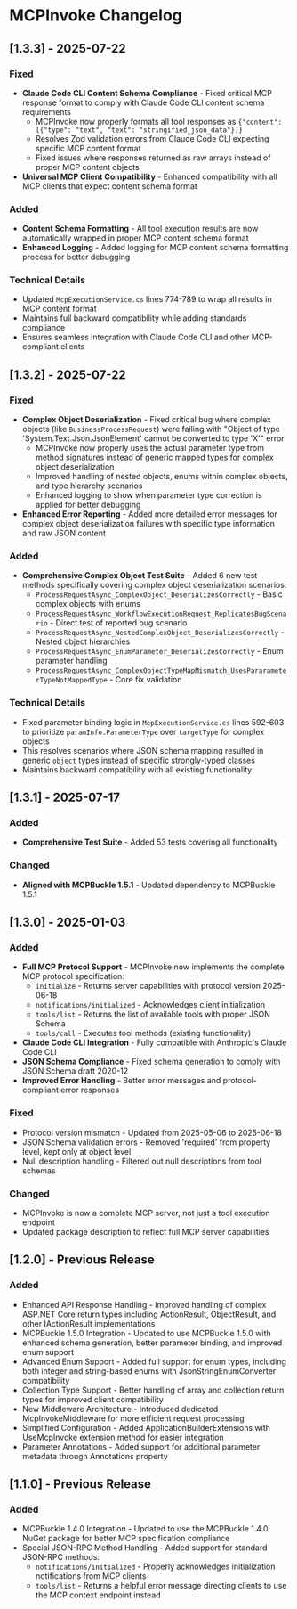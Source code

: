 # MCPInvoke Changelog

## [1.3.3] - 2025-07-22

### Fixed
- **Claude Code CLI Content Schema Compliance** - Fixed critical MCP response format to comply with Claude Code CLI content schema requirements
  - MCPInvoke now properly formats all tool responses as `{"content": [{"type": "text", "text": "stringified_json_data"}]}`
  - Resolves Zod validation errors from Claude Code CLI expecting specific MCP content format
  - Fixed issues where responses returned as raw arrays instead of proper MCP content objects
- **Universal MCP Client Compatibility** - Enhanced compatibility with all MCP clients that expect content schema format

### Added
- **Content Schema Formatting** - All tool execution results are now automatically wrapped in proper MCP content schema format
- **Enhanced Logging** - Added logging for MCP content schema formatting process for better debugging

### Technical Details
- Updated `McpExecutionService.cs` lines 774-789 to wrap all results in MCP content format
- Maintains full backward compatibility while adding standards compliance
- Ensures seamless integration with Claude Code CLI and other MCP-compliant clients

## [1.3.2] - 2025-07-22

### Fixed
- **Complex Object Deserialization** - Fixed critical bug where complex objects (like `BusinessProcessRequest`) were failing with "Object of type 'System.Text.Json.JsonElement' cannot be converted to type 'X'" error
  - MCPInvoke now properly uses the actual parameter type from method signatures instead of generic mapped types for complex object deserialization
  - Improved handling of nested objects, enums within complex objects, and type hierarchy scenarios
  - Enhanced logging to show when parameter type correction is applied for better debugging
- **Enhanced Error Reporting** - Added more detailed error messages for complex object deserialization failures with specific type information and raw JSON content

### Added
- **Comprehensive Complex Object Test Suite** - Added 6 new test methods specifically covering complex object deserialization scenarios:
  - `ProcessRequestAsync_ComplexObject_DeserializesCorrectly` - Basic complex objects with enums
  - `ProcessRequestAsync_WorkflowExecutionRequest_ReplicatesBugScenario` - Direct test of reported bug scenario
  - `ProcessRequestAsync_NestedComplexObject_DeserializesCorrectly` - Nested object hierarchies
  - `ProcessRequestAsync_EnumParameter_DeserializesCorrectly` - Enum parameter handling
  - `ProcessRequestAsync_ComplexObjectTypeMapMismatch_UsesPararameterTypeNotMappedType` - Core fix validation

### Technical Details
- Fixed parameter binding logic in `McpExecutionService.cs` lines 592-603 to prioritize `paramInfo.ParameterType` over `targetType` for complex objects
- This resolves scenarios where JSON schema mapping resulted in generic `object` types instead of specific strongly-typed classes
- Maintains backward compatibility with all existing functionality

## [1.3.1] - 2025-07-17

### Added
- **Comprehensive Test Suite** - Added 53 tests covering all functionality

### Changed
- **Aligned with MCPBuckle 1.5.1** - Updated dependency to MCPBuckle 1.5.1

## [1.3.0] - 2025-01-03

### Added
- **Full MCP Protocol Support** - MCPInvoke now implements the complete MCP protocol specification:
  - `initialize` - Returns server capabilities with protocol version 2025-06-18
  - `notifications/initialized` - Acknowledges client initialization  
  - `tools/list` - Returns the list of available tools with proper JSON Schema
  - `tools/call` - Executes tool methods (existing functionality)
- **Claude Code CLI Integration** - Fully compatible with Anthropic's Claude Code CLI
- **JSON Schema Compliance** - Fixed schema generation to comply with JSON Schema draft 2020-12
- **Improved Error Handling** - Better error messages and protocol-compliant error responses

### Fixed
- Protocol version mismatch - Updated from 2025-05-06 to 2025-06-18
- JSON Schema validation errors - Removed 'required' from property level, kept only at object level  
- Null description handling - Filtered out null descriptions from tool schemas

### Changed
- MCPInvoke is now a complete MCP server, not just a tool execution endpoint
- Updated package description to reflect full MCP server capabilities

## [1.2.0] - Previous Release

### Added
- Enhanced API Response Handling - Improved handling of complex ASP.NET Core return types including ActionResult<T>, ObjectResult, and other IActionResult implementations
- MCPBuckle 1.5.0 Integration - Updated to use MCPBuckle 1.5.0 with enhanced schema generation, better parameter binding, and improved enum support
- Advanced Enum Support - Added full support for enum types, including both integer and string-based enums with JsonStringEnumConverter compatibility
- Collection Type Support - Better handling of array and collection return types for improved client compatibility
- New Middleware Architecture - Introduced dedicated McpInvokeMiddleware for more efficient request processing
- Simplified Configuration - Added ApplicationBuilderExtensions with UseMcpInvoke extension method for easier integration
- Parameter Annotations - Added support for additional parameter metadata through Annotations property

## [1.1.0] - Previous Release

### Added
- MCPBuckle 1.4.0 Integration - Updated to use the MCPBuckle 1.4.0 NuGet package for better MCP specification compliance
- Special JSON-RPC Method Handling - Added support for standard JSON-RPC methods:
  - `notifications/initialized` - Properly acknowledges initialization notifications from MCP clients
  - `tools/list` - Returns a helpful error message directing clients to use the MCP context endpoint instead